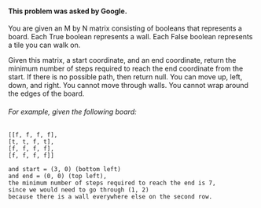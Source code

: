 ﻿#### This problem was asked by  Google.

You are given an M by N matrix consisting of booleans that represents a board. 
Each True boolean represents a wall. Each False boolean represents a tile you can walk on.

Given this matrix, a start coordinate, and an end coordinate, 
return the minimum number of steps required to reach the end coordinate from the start. 
If there is no possible path, then return null. You can move up, left, down, and right. 
You cannot move through walls. You cannot wrap around the edges of the board.

###### For example, given the following board:

    [[f, f, f, f],
    [t, t, f, t],
    [f, f, f, f],
    [f, f, f, f]]

    and start = (3, 0) (bottom left) 
    and end = (0, 0) (top left), 
    the minimum number of steps required to reach the end is 7, 
    since we would need to go through (1, 2) 
    because there is a wall everywhere else on the second row.